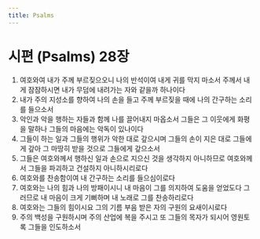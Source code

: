 ```yaml
---
title: Psalms
---
```


# 시편 (Psalms) 28장
1. 여호와여 내가 주께 부르짖으오니 나의 반석이여 내게 귀를 막지 마소서 주께서 내게 잠잠하시면 내가 무덤에 내려가는 자와 같을까 하나이다
1. 내가 주의 지성소를 향하여 나의 손을 들고 주께 부르짖을 때에 나의 간구하는 소리를 들으소서
1. 악인과 악을 행하는 자들과 함께 나를 끌어내지 마옵소서 그들은 그 이웃에게 화평을 말하나 그들의 마음에는 악독이 있나이다
1. 그들이 하는 일과 그들의 행위가 악한 대로 갚으시며 그들의 손이 지은 대로 그들에게 갚아 그 마땅히 받을 것으로 그들에게 갚으소서
1. 그들은 여호와께서 행하신 일과 손으로 지으신 것을 생각하지 아니하므로 여호와께서 그들을 파괴하고 건설하지 아니하시리로다
1. 여호와를 찬송함이여 내 간구하는 소리를 들으심이로다
1. 여호와는 나의 힘과 나의 방패이시니 내 마음이 그를 의지하여 도움을 얻었도다 그러므로 내 마음이 크게 기뻐하며 내 노래로 그를 찬송하리로다
1. 여호와는 그들의 힘이시요 그의 기름 부음 받은 자의 구원의 요새이시로다
1. 주의 백성을 구원하시며 주의 산업에 복을 주시고 또 그들의 목자가 되시어 영원토록 그들을 인도하소서